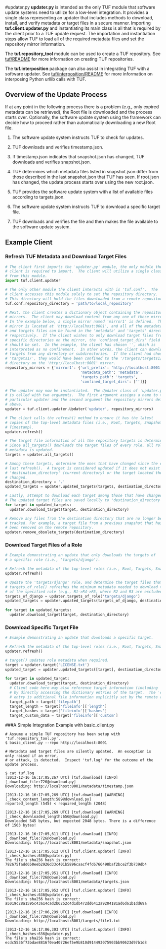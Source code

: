 #updater.py
**updater.py** is intended as the only TUF module that software update
systems need to utilize for a low-level integration.  It provides a single
class representing an updater that includes methods to download, install, and
verify metadata or target files in a secure manner.  Importing
**tuf.client.updater.py** and instantiating its main class is all that is
required by the client prior to a TUF update request.  The importation and
instantiation steps allow TUF to load all of the required metadata files
and set the repository mirror information.

The **tuf.repository_tool** module can be used to create a TUF repository.  See
[tuf/README](../README.md) for more information on creating TUF repositories.

The **tuf.interposition** package can also assist in integrating TUF with a
software updater.  See [tuf/interposition/README](../interposition/README.md)
for more information on interposing Python urllib calls with TUF.


## Overview of the Update Process

If at any point in the following process there is a problem (e.g., only
expired metadata can be retrieved), the Root file is downloaded and the process
starts over. Optionally, the software update system using the framework can
decide how to proceed rather than automatically downloading a new Root file.

1. The software update system instructs TUF to check for updates.

2. TUF downloads and verifies timestamp.json.

3. If timestamp.json indicates that snapshot.json has changed, TUF downloads and
verifies snapshot.json.

4. TUF determines which metadata files listed in snapshot.json differ from those
described in the last snapshot.json that TUF has seen.  If root.json has changed,
the update process starts over using the new root.json.

5. TUF provides the software update system with a list of available files
according to targets.json.

6. The software update system instructs TUF to download a specific target
file.

7. TUF downloads and verifies the file and then makes the file available to
the software update system.


## Example Client
### Refresh TUF Metadata and Download Target Files
```Python
# The client first imports the 'updater.py' module, the only module the
# client is required to import.  The client will utilize a single class
# from this module.
import tuf.client.updater

# The only other module the client interacts with is 'tuf.conf'.  The
# client accesses this module solely to set the repository directory.
# This directory will hold the files downloaded from a remote repository.
tuf.conf.repository_directory = 'path/to/local_repository'

# Next, the client creates a dictionary object containing the repository
# mirrors.  The client may download content from any one of these mirrors.
# In the example below, a single mirror named 'mirror1' is defined.  The
# mirror is located at 'http://localhost:8001', and all of the metadata
# and targets files can be found in the 'metadata' and 'targets' directory,
# respectively.  If the client wishes to only download target files from
# specific directories on the mirror, the 'confined_target_dirs' field
# should be set.  In the example, the client has chosen '', which is
# interpreted as no confinement.  In other words, the client can download
# targets from any directory or subdirectories.  If the client had chosen
# 'targets1/', they would have been confined to the '/targets/targets1/'
# directory on the 'http://localhost:8001' mirror. 
repository_mirrors = {'mirror1': {'url_prefix': 'http://localhost:8001',
                                  'metadata_path': 'metadata',
                                  'targets_path': 'targets',
                                  'confined_target_dirs': ['']}}

# The updater may now be instantiated.  The Updater class of 'updater.py'
# is called with two arguments.  The first argument assigns a name to this
# particular updater and the second argument the repository mirrors defined
# above.
updater = tuf.client.updater.Updater('updater', repository_mirrors)

# The client calls the refresh() method to ensure it has the latest
# copies of the top-level metadata files (i.e., Root, Targets, Snapshot,
# Timestamp).
updater.refresh()

# The target file information of all the repository targets is determined next.
# Since all_targets() downloads the target files of every role, all role
# metadata is updated.
targets = updater.all_targets()

# Among these targets, determine the ones that have changed since the client's
# last refresh().  A target is considered updated if it does not exist in
# 'destination_directory' (current directory) or the target located there has
# changed.
destination_directory = '.'
updated_targets = updater.updated_targets(targets, destination_directory)

# Lastly, attempt to download each target among those that have changed.
# The updated target files are saved locally to 'destination_directory'.
for target in updated_targets:
  updater.download_target(target, destination_directory)

# Remove any files from the destination directory that are no longer being
# tracked. For example, a target file from a previous snapshot that has since
# been removed on the remote repository.
updater.remove_obsolete_targets(destination_directory)
```

### Download Target Files of a Role
```Python
# Example demonstrating an update that only downloads the targets of            
# a specific role (i.e., 'targets/django').                                     

# Refresh the metadata of the top-level roles (i.e., Root, Targets, Snapshot, Timestamp).
updater.refresh()

# Update the 'targets/django' role, and determine the target files that have changed.
# targets_of_role() refreshes the minimum metadata needed to download the target files
# of the specified role (e.g., R1->R4->R5, where R2 and R3 are excluded).
targets_of_django = updater.targets_of_role('targets/django')                     
updated_targets = updater.updated_targets(targets_of_django, destination_directory)
                                                                                 
for target in updated_targets:                                                  
  updater.download_target(target, destination_directory)                        
```

### Download Specific Target File
```Python
# Example demonstrating an update that downloads a specific target.             

# Refresh the metadata of the top-level roles (i.e., Root, Targets, Snapshot, Timestamp).           
updater.refresh()

# target() updates role metadata when required.
target = updater.target('LICENSE.txt')                                          
updated_target = updater.updated_targets([target], destination_directory)       
                                                                                 
for target in updated_target:                                                   
  updater.download_target(target, destination_directory)
  # Client code here may also reference target information (including 'custom')
  # by directly accessing the dictionary entries of the target.  The 'custom'
  # entry is additional file information explicitly set by the remote repository.
  target_path = target['filepath']
  target_length = target['fileinfo']['length']
  target_hashes = target['fileinfo']['hashes']
  target_custom_data = target['fileinfo']['custom']
```

###A Simple Integration Example with basic_client.py
```
# Assume a simple TUF repository has been setup with 'tuf.repository_tool.py'.
$ basic_client.py --repo http://localhost:8001

# Metadata and target files are silently updated.  An exception is only raised if an error,
# or attack, is detected.  Inspect 'tuf.log' for the outcome of the update process.

$ cat tuf.log
[2013-12-16 16:17:05,267 UTC] [tuf.download] [INFO][_download_file:726@download.py]
Downloading: http://localhost:8001/metadata/timestamp.json

[2013-12-16 16:17:05,269 UTC] [tuf.download] [WARNING][_check_content_length:589@download.py]
reported_length (545) < required_length (2048)

[2013-12-16 16:17:05,269 UTC] [tuf.download] [WARNING][_check_downloaded_length:656@download.py]
Downloaded 545 bytes, but expected 2048 bytes. There is a difference of 1503 bytes!

[2013-12-16 16:17:05,611 UTC] [tuf.download] [INFO][_download_file:726@download.py]
Downloading: http://localhost:8001/metadata/snapshot.json

[2013-12-16 16:17:05,612 UTC] [tuf.client.updater] [INFO][_check_hashes:636@updater.py]
The file's sha256 hash is correct: 782675fadd650eeb2926d33c401b5896caacf4fd6766498baf2bce2f3b739db4

[2013-12-16 16:17:05,951 UTC] [tuf.download] [INFO][_download_file:726@download.py]
Downloading: http://localhost:8001/metadata/targets.json

[2013-12-16 16:17:05,952 UTC] [tuf.client.updater] [INFO][_check_hashes:636@updater.py]
The file's sha256 hash is correct: a5019c28a1595c43a14cad2b6252c4d1db472dd6412a9204181ad6d61b1dd69a

[2013-12-16 16:17:06,299 UTC] [tuf.download] [INFO][_download_file:726@download.py]
Downloading: http://localhost:8001/targets/file1.txt

[2013-12-16 16:17:06,303 UTC] [tuf.client.updater] [INFO][_check_hashes:636@updater.py]
The file's sha256 hash is correct: ecdc5536f73bdae8816f0ea40726ef5e9b810d914493075903bb90623d97b1d8
